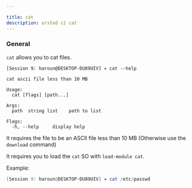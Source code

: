 ```yaml
---

title: cat
description: orsted c2 cat
---
```


### General

`cat` allows you to cat files.

```
[Session 9: haroun@DESKTOP-DU89UIV] » cat --help

cat ascii file less than 10 MB

Usage:
  cat [flags] [path...]

Args:
  path  string list    path to list

Flags:
  -h, --help     display help
```

It requires the file to be an ASCII file less than 10 MB (Otherwise use the `download` command)

It requires you to load the `cat` SO with `load-module cat`.

Example:

```powershell
[Session 9: haroun@DESKTOP-DU89UIV] » cat /etc/passwd
```
